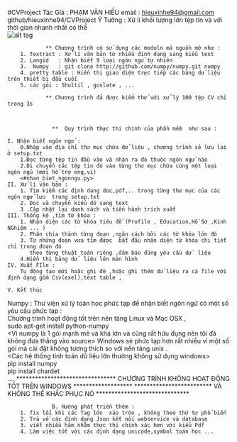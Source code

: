 #CVProject
                        Tác Giả : PHẠM VĂN HIẾU 
                        email : hieuxinhe94@gmail.com
                        github/hieuxinhe94/CVProject
               Ý Tưởng : Xử lí khối lượng lớn tệp tin và với thời gian nhanh nhất có thể  
![alt tag](https://github.com/hieuxinhe94/CVProject/blob/master/www.GIFCreator.me_wrmxFi.gif)


                ** Chương trình có sử dụng các moduln mả nguồn mở như :
        1. Textract : Xử lí văn bản từ nhiều định dạng sang kiểu text 
        2. Langid   : Nhận biết 9 loại ngôn ngử tự nhiên 
        3.  Numpy   : git clone http://github.com/numpy/numpy.git numpy 
        4. pretty table : Hiển thị giao diện trực tiếp các bảng dử liệu trên thiết bị đầu cuối 
        5. các gói : Shultil , goslate , ... 
        
                ** Chương trình đả được kiểm thử với xử lý 100 tệp CV chỉ trong 3s



                  **  Quy trình thực thi chính của phần mềm  như sau :

    I. Nhận biết ngôn ngử :
        0.Nhập vào địa chỉ thư mục chứa dử liệu , chương trình sẻ lưu lại ở setup.txt
        1.Đọc từng tệp tin đầu vào và nhận ra đó thuộc ngôn ngử nào 
        2.Di chuyển các tệp tin đó vào từng thư mục chứa cùng một loại ngôn ngủ (mới hổ trợ eng,vi)
        <#nhan_biet_ngonngu.py>
    II. Xử lí văn bản :
        1. Tìm kiếm các định dạng doc,pdf,.. trong từng thư mục của các ngôn ngử lưu  trong setup.txt
        2. Đọc và chuyển kiểu đó sang text 
        3 .Cập nhật lại danh sách và tiến hành trích xuất   
    III. Thống kê ,tìm từ khóa :
        1. Nhận diện các từ khóa tiêu đề (Profile , Education,Hồ Sơ ,Kinh NGhiệm ... )
        2. Phân chia thành từng đoạn ,ngăn cách bởi các từ khóa lớn đó 
        3. Từ những đoạn vưa tìm được  bắt đầu nhận diện từ khóa chi tiết chỉ trong đoạn đó 
           theo từng thuật toán riêng ,đảm báo đúng yêu cầu dử  liệu 
        4.Hiển thị bảng dử  liệu lên màn hình 
    IV. Xuất FIle :
        Tụ động tạo mới hoặc ghi đè ,hoặc ghi thêm dử liệu ra cá file với định dạng gồm Csv(exel),text table ,
        
    V. Kết thúc 



Numpy : Thư viện xử lý toán học phức tạp để nhận biết ngôn ngử có một số yêu cầu phức tạp :                               
Chương trình hoạt động tốt trên nên tảng Linux và Mac OSX ,                                           
 sudo apt-get install python-numpy                                                    
 <Vì numpy là 1 gói mạnh mẻ và khá lớn và cũng rất hữu dụng  nên tôi đả không đưa thẳng vào source>
Windows sẻ phức tạp hơn rất nhiều vì một số gói mà  cài đặt không tương thích so với nền tảng unix .      
<Các hệ thống tính toán dử liệu lớn thường không sử dụng windows>                             
  pip install numpy                                                                 
  pip install chardet                                                                   
  ....
******************************** CHƯƠNG TRÌNH KHÔNG HOẠT ĐỘNG TỐT  TRÊN WINDOWS  *******************
*************************         VÀ KHÔNG THỂ KHẮC PHỤC NÓ                 ******************************



                  B. Hướng phát triển thêm :
        1. fix lổi khi các Tag lớn  xáo trộn , không theo thứ tự phổ biến 
        2. Trả về các định dạng Json kết nối webservice và database 
        3. viết nhiều hàm nhằm thực thi chính xác hơn với kiểu Pdf 
        4. Làm việc tốt với các định dạng unicode,symbol toán học ...
        
        
        
                        
                

                        
                
